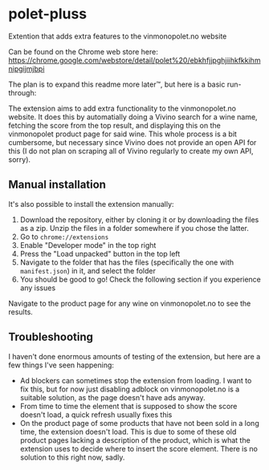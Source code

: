 # polet-pluss
Extention that adds extra features to the vinmonopolet.no website

Can be found on the Chrome web store here: https://chrome.google.com/webstore/detail/polet%20/ebkhfjjpghjiihkfkkihmnipgijmjbpi

The plan is to expand this readme more later™, but here is a basic run-through:

The extension aims to add extra functionality to the vinmonopolet.no website. It does this by automatially doing a Vivino search for a wine name, fetching the score from the top result, and displaying this on the vinmonopolet product page for said wine. This whole process is a bit cumbersome, but necessary since Vivino does not provide an open API for this (I do not plan on scraping all of Vivino regularly to create my own API, sorry).

## Manual installation

It's also possible to install the extension manually:

1. Download the repository, either by cloning it or by downloading the files as a zip. Unzip the files in a folder somewhere if you chose the latter.
2. Go to `chrome://extensions`
3. Enable "Developer mode" in the top right
4. Press the "Load unpacked" button in the top left
5. Navigate to the folder that has the files (specifically the one with `manifest.json`) in it, and select the folder
6. You should be good to go! Check the following section if you experience any issues

Navigate to the product page for any wine on vinmonopolet.no to see the results.

## Troubleshooting

I haven't done enormous amounts of testing of the extension, but here are a few things I've seen happening:
- Ad blockers can sometimes stop the extension from loading. I want to fix this, but for now just disabling adblock on vinmonopolet.no is a suitable solution, as the page doesn't have ads anyway.
- From time to time the element that is supposed to show the score doesn't load, a quick refresh usually fixes this
- On the product page of some products that have not been sold in a long time, the extension doesn't load. This is due to some of these old product pages lacking a description of the product, which is what the extension uses to decide where to insert the score element. There is no solution to this right now, sadly.
